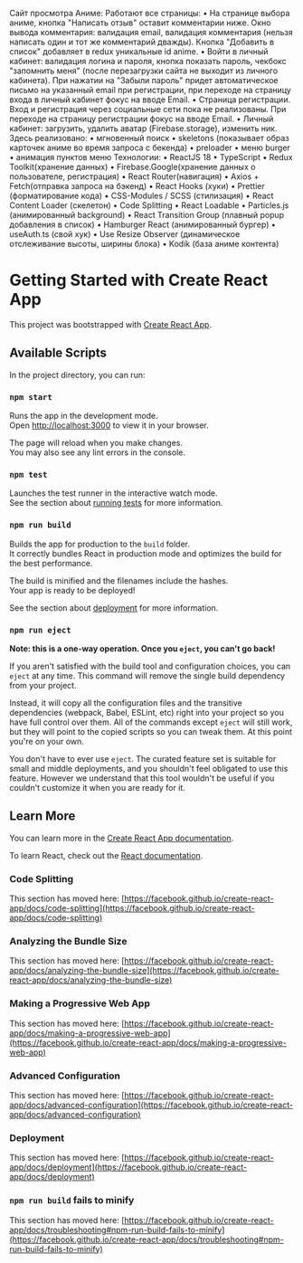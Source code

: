 Сайт просмотра Аниме:
Работают все страницы:
    • На странице выбора аниме, кнопка "Написать отзыв" оставит комментарии ниже. Окно вывода комментария: валидация email, валидация комментария (нельзя написать один и тот же комментарий дважды). Кнопка "Добавить в список" добавляет в redux уникальные id anime.
    • Войти в личный кабинет: валидация логина и пароля, кнопка показать пароль, чекбокс "запомнить меня" (после перезагрузки сайта не выходит из личного кабинета). При нажатии на "Забыли пароль" придет автоматическое письмо на указанный email при регистрации, при переходе на страницу входа в личный кабинет фокус на вводе Email.
    • Страница регистрации. Вход и регистрация через социальные сети пока не реализованы. При переходе на страницу регистрации фокус на вводе Email.
    • Личный кабинет: загрузить, удалить аватар (Firebase.storage), изменить ник.
Здесь реализовано:
    • мгновенный поиск
    • skeletons (показывает образ карточек аниме во время запроса с бекенда)
    • preloader
    • меню burger
    • анимация пунктов меню
Технологии:
    • ReactJS 18
    • TypeScript
    • Redux Toolkit(хранение данных)
    • Firebase.Google(хранение данных о пользователе, регистрация)
    • React Router(навигация)
    • Axios + Fetch(отправка запроса на бэкенд)
    • React Hooks (хуки)
    • Prettier (форматирование кода)
    • CSS-Modules / SCSS (стилизация)
    • React Content Loader (скелетон)
    • Code Splitting
    • React Loadable
    • Particles.js (анимированный background)
    • React Transition Group (плавный popup добавления в список)
    • Hamburger React (анимированный бургер)
    • useAuth.ts (свой хук)
    • Use Resize Observer (динамическое отслеживание высоты, ширины блока)
    • Kodik (база аниме контента)


# Getting Started with Create React App

This project was bootstrapped with [Create React App](https://github.com/facebook/create-react-app).

## Available Scripts

In the project directory, you can run:

### `npm start`

Runs the app in the development mode.\
Open [http://localhost:3000](http://localhost:3000) to view it in your browser.

The page will reload when you make changes.\
You may also see any lint errors in the console.

### `npm test`

Launches the test runner in the interactive watch mode.\
See the section about [running tests](https://facebook.github.io/create-react-app/docs/running-tests) for more information.

### `npm run build`

Builds the app for production to the `build` folder.\
It correctly bundles React in production mode and optimizes the build for the best performance.

The build is minified and the filenames include the hashes.\
Your app is ready to be deployed!

See the section about [deployment](https://facebook.github.io/create-react-app/docs/deployment) for more information.

### `npm run eject`

**Note: this is a one-way operation. Once you `eject`, you can't go back!**

If you aren't satisfied with the build tool and configuration choices, you can `eject` at any time. This command will remove the single build dependency from your project.

Instead, it will copy all the configuration files and the transitive dependencies (webpack, Babel, ESLint, etc) right into your project so you have full control over them. All of the commands except `eject` will still work, but they will point to the copied scripts so you can tweak them. At this point you're on your own.

You don't have to ever use `eject`. The curated feature set is suitable for small and middle deployments, and you shouldn't feel obligated to use this feature. However we understand that this tool wouldn't be useful if you couldn't customize it when you are ready for it.

## Learn More

You can learn more in the [Create React App documentation](https://facebook.github.io/create-react-app/docs/getting-started).

To learn React, check out the [React documentation](https://reactjs.org/).

### Code Splitting

This section has moved here: [https://facebook.github.io/create-react-app/docs/code-splitting](https://facebook.github.io/create-react-app/docs/code-splitting)

### Analyzing the Bundle Size

This section has moved here: [https://facebook.github.io/create-react-app/docs/analyzing-the-bundle-size](https://facebook.github.io/create-react-app/docs/analyzing-the-bundle-size)

### Making a Progressive Web App

This section has moved here: [https://facebook.github.io/create-react-app/docs/making-a-progressive-web-app](https://facebook.github.io/create-react-app/docs/making-a-progressive-web-app)

### Advanced Configuration

This section has moved here: [https://facebook.github.io/create-react-app/docs/advanced-configuration](https://facebook.github.io/create-react-app/docs/advanced-configuration)

### Deployment

This section has moved here: [https://facebook.github.io/create-react-app/docs/deployment](https://facebook.github.io/create-react-app/docs/deployment)

### `npm run build` fails to minify

This section has moved here: [https://facebook.github.io/create-react-app/docs/troubleshooting#npm-run-build-fails-to-minify](https://facebook.github.io/create-react-app/docs/troubleshooting#npm-run-build-fails-to-minify)
